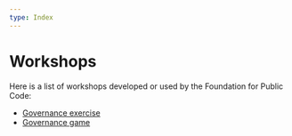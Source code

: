 ```yaml
---
type: Index
---
```


# Workshops

Here is a list of workshops developed or used by the Foundation for Public Code:

* [Governance exercise](governance-exercise.md)
* [Governance game](governance-game/index.md)
